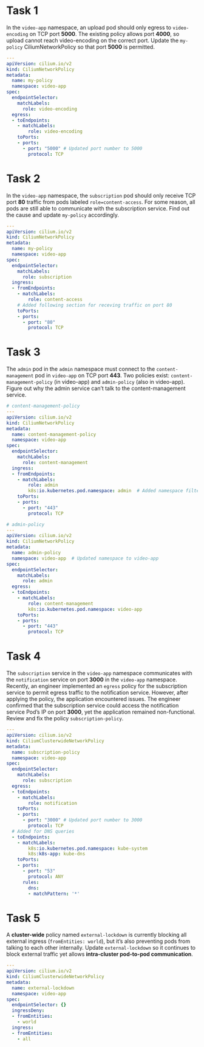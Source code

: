 # Task 1
In the `video-app` namespace, an upload pod should only egress to `video-encoding` on TCP port **5000**. The existing policy allows port **4000**, so upload cannot reach video-encoding on the correct port. Update the `my-policy` CiliumNetworkPolicy so that port **5000** is permitted.

```yaml
---
apiVersion: cilium.io/v2
kind: CiliumNetworkPolicy
metadata:
  name: my-policy
  namespace: video-app
spec:
  endpointSelector:
    matchLabels:
      role: video-encoding
  egress:
  - toEndpoints:
    - matchLabels:
        role: video-encoding
    toPorts:
    - ports:
      - port: "5000" # Updated port number to 5000
        protocol: TCP
```

# Task 2
In the `video-app` namespace, the `subscription` pod should only receive TCP port **80** traffic from pods labeled `role=content-access`. For some reason, all pods are still able to communicate with the subscription service. Find out the cause and update `my-policy` accordingly.

```yaml
---
apiVersion: cilium.io/v2
kind: CiliumNetworkPolicy
metadata:
  name: my-policy
  namespace: video-app
spec:
  endpointSelector:
    matchLabels:
      role: subscription
  ingress:
  - fromEndpoints:
    - matchLabels:
        role: content-access
    # Added following section for receving traffic on port 80
    toPorts:    
    - ports:
      - port: "80"
        protocol: TCP
```

# Task 3
The `admin` pod in the `admin` namespace must connect to the `content-management` pod in `video-app` on TCP port **443**. Two policies exist: `content-management-policy` (in video-app) and `admin-policy` (also in video-app). Figure out why the admin service can’t talk to the content-management service.

```yaml
# content-management-policy
---
apiVersion: cilium.io/v2
kind: CiliumNetworkPolicy
metadata:
  name: content-management-policy
  namespace: video-app
spec:
  endpointSelector:
    matchLabels:
      role: content-management
  ingress:
  - fromEndpoints:
    - matchLabels:
        role: admin
        k8s:io.kubernetes.pod.namespace: admin  # Added namespace filter
    toPorts:
    - ports:
      - port: "443"
        protocol: TCP

# admin-policy
---
apiVersion: cilium.io/v2
kind: CiliumNetworkPolicy
metadata:
  name: admin-policy
  namespace: video-app  # Updated namespace to video-app
spec:
  endpointSelector:
    matchLabels:
      role: admin
  egress:
  - toEndpoints:
    - matchLabels:
        role: content-management
        k8s:io.kubernetes.pod.namespace: video-app
    toPorts:
    - ports:
      - port: "443"
        protocol: TCP
```

# Task 4
The `subscription` service in the `video-app` namespace communicates with the `notification` service on port **3000** in the `video-app` namespace. Recently, an engineer implemented an `egress` policy for the subscription service to permit egress traffic to the notification service. However, after applying the policy, the application encountered issues. The engineer confirmed that the subscription service could access the notification service Pod’s IP on port **3000**, yet the application remained non-functional. Review and fix the policy `subscription-policy`.

```yaml
---
apiVersion: cilium.io/v2
kind: CiliumClusterwideNetworkPolicy
metadata:
  name: subscription-policy
  namespace: video-app
spec:
  endpointSelector:
    matchLabels:
      role: subscription
  egress:
  - toEndpoints:
    - matchLabels:
        role: notification
    toPorts:
    - ports:
      - port: "3000" # Updated port number to 3000
        protocol: TCP
  # Added for DNS queries
  - toEndpoints:
    - matchLabels:
        k8s:io.kubernetes.pod.namespace: kube-system
        k8s:k8s-app: kube-dns
    toPorts:
    - ports:
      - port: "53"
        protocol: ANY
      rules:
        dns:
        - matchPattern: '*'
```

# Task 5
A **cluster-wide** policy named `external-lockdown` is currently blocking all external ingress (`fromEntities: world`), but it’s also preventing pods from talking to each other internally. Update `external-lockdown` so it continues to block external traffic yet allows **intra-cluster pod-to-pod communication**.

```yaml
---
apiVersion: cilium.io/v2
kind: CiliumClusterwideNetworkPolicy
metadata:
  name: external-lockdown
  namespace: video-app
spec:
  endpointSelector: {}
  ingressDeny:
  - fromEntities:
    - world
  ingress:
  - fromEntities:
    - all
``` 
